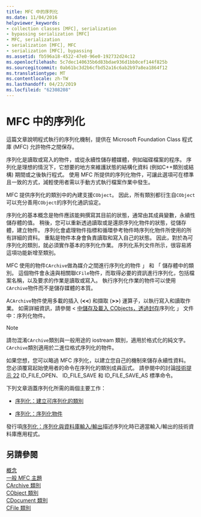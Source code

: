 ```yaml
---
title: MFC 中的序列化
ms.date: 11/04/2016
helpviewer_keywords:
- collection classes [MFC], serialization
- bypassing serialization [MFC]
- MFC, serialization
- serialization [MFC], MFC
- serialization [MFC], bypassing
ms.assetid: fb596a18-4522-47e0-96e0-192732d24c12
ms.openlocfilehash: 5c7dec140635b6d83bdae936d1bb0cef144f825b
ms.sourcegitcommit: 0ab61bc3d2b6cfbd52a16c6ab2b97a8ea1864f12
ms.translationtype: MT
ms.contentlocale: zh-TW
ms.lasthandoff: 04/23/2019
ms.locfileid: "62308208"
---
```

# <a name="serialization-in-mfc"></a>MFC 中的序列化

這篇文章說明程式執行的序列化機制，提供在 Microsoft Foundation Class 程式庫 (MFC) 允許物件之間保存。

序列化是讀取或寫入的物件，或從永續性儲存體媒體，例如磁碟檔案的程序。 序列化是理想的情況下，它想要的地方來維護狀態的結構化資料 (例如C++類別或結構) 期間或之後執行程式。 使用 MFC 所提供的序列化物件，可讓此選項可在標準且一致的方式，減輕使用者需以手動方式執行檔案作業中發生。

MFC 提供序列化的類別中的內建支援`CObject`。 因此，所有類別都衍生自`CObject`可以充分善用`CObject`的序列化通訊協定。

序列化的基本概念是物件應該能夠撰寫其目前的狀態，通常由其成員變數，永續性儲存體的值。 稍後，您可以重新透過讀取或是還原序列化物件的狀態，從儲存體，建立物件。 序列化會處理物件指標和循環參考物件時序列化物件所使用的所有詳細的資料。 重點是物件本身會負責讀取和寫入自己的狀態。 因此，對於為可序列化的類別，就必須實作基本的序列化作業。 序列化系列文件所示，很容易將這項功能新增至類別。

MFC 使用的物件`CArchive`做為媒介之間進行序列化的物件 」 和 「 儲存體中的類別。 這個物件會永遠與相關聯`CFile`物件，而取得必要的資訊進行序列化，包括檔案名稱，以及要求的作業是讀取或寫入。 執行序列化作業的物件可以使用`CArchive`物件而不是儲存媒體的本質。

A`CArchive`物件使用多載的插入 (**<\<**) 和擷取 (**>>**) 運算子，以執行寫入和讀取作業。 如需詳細資訊，請參閱 <<c0> [ 中儲存及載入 CObjects，透過封存](../mfc/storing-and-loading-cobjects-via-an-archive.md)序列化 」 文件中：序列化物件。

> [!NOTE]
>  請勿混淆`CArchive`類別與一般用途的 iostream 類別，適用於格式化的純文字。 `CArchive`類別適用於二進位格式序列化的物件。

如果您想，您可以略過 MFC 序列化，以建立您自己的機制來儲存永續性資料。 您必須覆寫起始使用者的命令在序列化的類別成員函式。 請參閱中的討論[技術提示 22](../mfc/tn022-standard-commands-implementation.md) ID_FILE_OPEN、 ID_FILE_SAVE 和 ID_FILE_SAVE_AS 標準命令。

下列文章涵蓋序列化所需的兩個主要工作：

- [序列化：建立可序列化的類別](../mfc/serialization-making-a-serializable-class.md)

- [序列化：序列化物件](../mfc/serialization-serializing-an-object.md)

發行項[序列化：序列化與資料庫輸入/輸出](../mfc/serialization-serialization-vs-database-input-output.md)描述序列化時已適當輸入/輸出的技術資料庫應用程式。

## <a name="see-also"></a>另請參閱

[概念](../mfc/mfc-concepts.md)<br/>
[一般 MFC 主題](../mfc/general-mfc-topics.md)<br/>
[CArchive 類別](../mfc/reference/carchive-class.md)<br/>
[CObject 類別](../mfc/reference/cobject-class.md)<br/>
[CDocument 類別](../mfc/reference/cdocument-class.md)<br/>
[CFile 類別](../mfc/reference/cfile-class.md)
